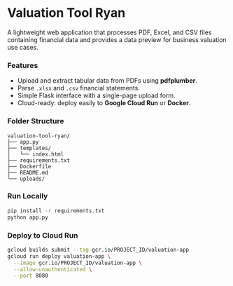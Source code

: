 # Valuation Tool Ryan

A lightweight web application that processes PDF, Excel, and CSV files containing financial data and provides a data preview for business valuation use cases.

### Features
- Upload and extract tabular data from PDFs using **pdfplumber**.
- Parse `.xlsx` and `.csv` financial statements.
- Simple Flask interface with a single-page upload form.
- Cloud-ready: deploy easily to **Google Cloud Run** or **Docker**.

### Folder Structure
```
valuation-tool-ryan/
├── app.py
├── templates/
│   └── index.html
├── requirements.txt
├── Dockerfile
├── README.md
└── uploads/
```

### Run Locally
```bash
pip install -r requirements.txt
python app.py
```

### Deploy to Cloud Run
```bash
gcloud builds submit --tag gcr.io/PROJECT_ID/valuation-app
gcloud run deploy valuation-app \
  --image gcr.io/PROJECT_ID/valuation-app \
  --allow-unauthenticated \
  --port 8080
```
